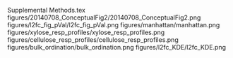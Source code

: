 Supplemental Methods.tex
figures/20140708_ConceptualFig2/20140708_ConceptualFig2.png
figures/l2fc_fig_pVal/l2fc_fig_pVal.png
figures/manhattan/manhattan.png
figures/xylose_resp_profiles/xylose_resp_profiles.png
figures/cellulose_resp_profiles/cellulose_resp_profiles.png
figures/bulk_ordination/bulk_ordination.png
figures/l2fc_KDE/l2fc_KDE.png
